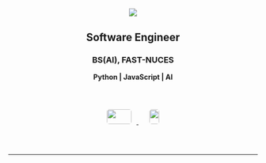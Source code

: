 <h1 align="center">
  <img src="https://readme-typing-svg.herokuapp.com/?font=Righteous&size=35&center=true&vCenter=true&width=500&height=70&duration=3000&lines=Hi+There!;+I'm+Ahmed+Umer+Siddiqui!;" />
</h1>

<h2 align="center"><strong> Software Engineer </strong></h2> 
<h3 align="center"><strong> BS(AI), FAST-NUCES  </strong></h3>


<div align="center">
  <strong>Python | JavaScript | AI</strong> 
</div>

<br/>
<div style="margin:20px;" align="center" >
  <a href="https://mail.google.com/mail/?view=cm&to=ahmedumersiddiqui18@gmail.com&su=Your%20Subject&body=Your%20Message">
    <img src="https://logos-world.net/wp-content/uploads/2020/11/Gmail-Logo.png" style="width:50px; height:30px; margin:10px; border-radius:5px; margin-top: 20px;" />
  </a>
  &nbsp;&nbsp;
  <a href="https://www.linkedin.com/in/ahmedumersiddiqui/" target="_blank">
    <img src="https://www.freepnglogos.com/uploads/official-linkedin-logo----17.png" style="width:20px; height:30px; margin:10px; border-radius:5px; margin-top:20px;"/>
  </a>
</div>

<br/>

<hr/>



